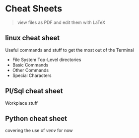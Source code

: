 # Cheat Sheets

> view files as PDF and edit them with LaTeX

## linux cheat sheet

Useful commands and stuff to get the most out of the Terminal

- File System Top-Level directories
- Basic Commands
- Other Commands
- Special Characters

## Pl/Sql cheat sheet

Workplace stuff

## Python cheat sheet

covering the use of _venv_ for now
